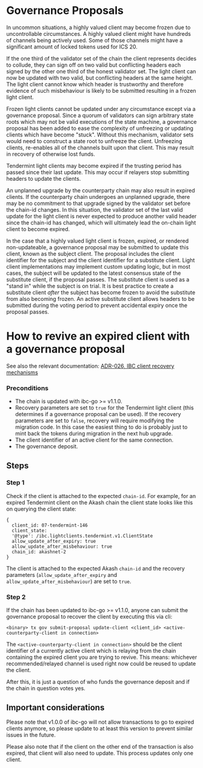 <!--
order: 5
-->

# Governance Proposals

In uncommon situations, a highly valued client may become frozen due to uncontrollable 
circumstances. A highly valued client might have hundreds of channels being actively used.
Some of those channels might have a significant amount of locked tokens used for ICS 20.

If the one third of the validator set of the chain the client represents decides to collude,
they can sign off on two valid but conflicting headers each signed by the other one third
of the honest validator set. The light client can now be updated with two valid, but conflicting
headers at the same height. The light client cannot know which header is trustworthy and therefore
evidence of such misbehaviour is likely to be submitted resulting in a frozen light client. 

Frozen light clients cannot be updated under any circumstance except via a governance proposal.
Since a quorum of validators can sign arbitrary state roots which may not be valid executions 
of the state machine, a governance proposal has been added to ease the complexity of unfreezing
or updating clients which have become "stuck". Without this mechanism, validator sets would need
to construct a state root to unfreeze the client. Unfreezing clients, re-enables all of the channels 
built upon that client. This may result in recovery of otherwise lost funds. 

Tendermint light clients may become expired if the trusting period has passed since their 
last update. This may occur if relayers stop submitting headers to update the clients.

An unplanned upgrade by the counterparty chain may also result in expired clients. If the counterparty 
chain undergoes an unplanned upgrade, there may be no commitment to that upgrade signed by the validator 
set before the chain-id changes. In this situation, the validator set of the last valid update for the 
light client is never expected to produce another valid header since the chain-id has changed, which will 
ultimately lead the on-chain light client to become expired.  

In the case that a highly valued light client is frozen, expired, or rendered non-updateable, a
governance proposal may be submitted to update this client, known as the subject client. The 
proposal includes the client identifier for the subject and the client identifier for a substitute
client. Light client implementations may implement custom updating logic, but in most cases, 
the subject will be updated to the latest consensus state of the substitute client, if the proposal passes.
The substitute client is used as a "stand in" while the subject is on trial. It is best practice to create 
a substitute client *after* the subject has become frozen to avoid the substitute from also becoming frozen. 
An active substitute client allows headers to be submitted during the voting period to prevent accidental expiry 
once the proposal passes. 

# How to revive an expired client with a governance proposal

See also the relevant documentation: [ADR-026, IBC client recovery mechanisms](../architecture/adr-026-ibc-client-recovery-mechanisms.md)

### Preconditions 
- The chain is updated with ibc-go >= v1.1.0.
- Recovery parameters are set to `true` for the Tendermint light client (this determines if a governance proposal can be used). If the recovery parameters are set to `false`, recovery will require modifying the migration code. In this case the easiest thing to do is probably just to mint back the tokens during migration in the next hub upgrade. 
- The client identifier of an active client for the same connection.
- The governance deposit.

## Steps

### Step 1

Check if the client is attached to the expected `chain-id`. For example, for an expired Tendermint client on the Akash chain the client state looks like this on querying the client state:
```
{
  client_id: 07-tendermint-146
  client_state:
  '@type': /ibc.lightclients.tendermint.v1.ClientState
  allow_update_after_expiry: true
  allow_update_after_misbehaviour: true
  chain_id: akashnet-2
}
```
The client is attached to the expected Akash `chain-id` and the recovery parameters (`allow_update_after_expiry` and `allow_update_after_misbehaviour`) are set to `true`.

### Step 2

If the chain has been updated to ibc-go >= v1.1.0, anyone can submit the governance proposal to recover the client by executing this via cli:

```
<binary> tx gov submit-proposal update-client <client_id> <active-counterparty-client in connection>
```

The `<active-counterparty-client in connection>` should be the client identifier of a currently active client which is relaying from the chain containing the expired client you are trying to revive. This means: whichever recommended/relayed channel is used right now could be reused to update the client.

After this, it is just a question of who funds the governance deposit and if the chain in question votes yes.

## Important considerations 

Please note that v1.0.0 of ibc-go will not allow transactions to go to expired clients anymore, so please update to at least this version to prevent similar issues in the future.

Please also note that if the client on the other end of the transaction is also expired, that client will also need to update. This process updates only one client.
